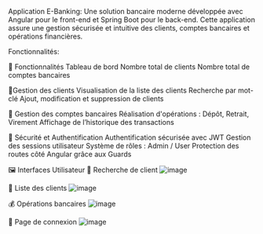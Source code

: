 Application E-Banking:
Une solution bancaire moderne développée avec Angular pour le front-end et Spring Boot pour le back-end. Cette application assure une gestion sécurisée et intuitive des clients, comptes bancaires et opérations financières.


Fonctionnalités:

🚀 Fonctionnalités
Tableau de bord
Nombre total de clients
Nombre total de comptes bancaires

👥Gestion des clients
Visualisation de la liste des clients
Recherche par mot-clé
Ajout, modification et suppression de clients

🏦 Gestion des comptes bancaires
Réalisation d'opérations : Dépôt, Retrait, Virement
Affichage de l’historique des transactions

🔐 Sécurité et Authentification
Authentification sécurisée avec JWT
Gestion des sessions utilisateur
Système de rôles : Admin / User
Protection des routes côté Angular grâce aux Guards

🖼️ Interfaces Utilisateur
🔎 Recherche de client
![image](https://github.com/user-attachments/assets/9f485e2b-4c3c-4c65-b19c-3ba71952ab7f)


👤 Liste des clients
![image](https://github.com/user-attachments/assets/5e3e10da-be98-4328-8f23-9c4e0025e47a)


💰 Opérations bancaires
![image](https://github.com/user-attachments/assets/a579bace-8628-4383-970e-faf41fcea7c9)


🔐 Page de connexion
![image](https://github.com/user-attachments/assets/b8df8410-ee9e-4de7-a9c1-b63b7ba9ac4b)
